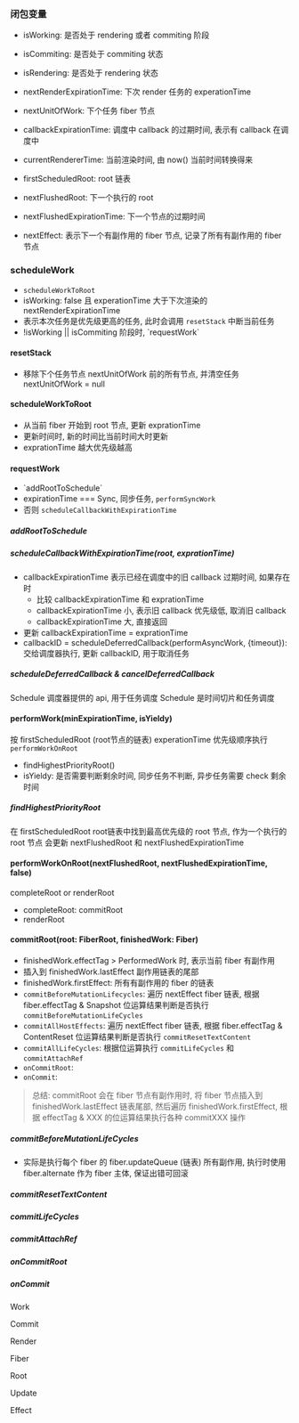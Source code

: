 ### 闭包变量
- isWorking: 是否处于 rendering 或者 commiting 阶段
- isCommiting: 是否处于 commiting 状态
- isRendering: 是否处于 rendering 状态
- nextRenderExpirationTime: 下次 render 任务的 experationTime
- nextUnitOfWork: 下个任务 fiber 节点
- callbackExpirationTime: 调度中 callback 的过期时间, 表示有 callback 在调度中
- currentRendererTime: 当前渲染时间, 由 now() 当前时间转换得来
- firstScheduledRoot: root 链表
- nextFlushedRoot: 下一个执行的 root
- nextFlushedExpirationTime: 下一个节点的过期时间

- nextEffect: 表示下一个有副作用的 fiber 节点, 记录了所有有副作用的 fiber 节点

### scheduleWork
- `scheduleWorkToRoot`
- isWorking: false 且 experationTime 大于下次渲染的 nextRenderExpirationTime
- 表示本次任务是优先级更高的任务, 此时会调用 `resetStack` 中断当前任务
- <?> !isWorking || isCommiting 阶段时, `requestWork`

#### resetStack
- 移除下个任务节点 nextUnitOfWork 前的所有节点, 并清空任务 nextUnitOfWork = null

#### scheduleWorkToRoot
- 从当前 fiber 开始到 root 节点, 更新 exprationTime
- 更新时间时, 新的时间比当前时间大时更新
- exprationTime 越大优先级越高

#### requestWork
- <?> `addRootToSchedule`
- expirationTime === Sync, 同步任务, `performSyncWork`
- 否则 `scheduleCallbackWithExpirationTime`

##### addRootToSchedule

##### scheduleCallbackWithExpirationTime(root, exprationTime)
- callbackExpirationTime 表示已经在调度中的旧 callback 过期时间, 如果存在时
    - 比较 callbackExpirationTime 和 exprationTime
    - callbackExpirationTime 小, 表示旧 callback 优先级低, 取消旧 callback
    - callbackExpirationTime 大, 直接返回
- 更新 callbackExpirationTime = exprationTime
- callbackID = scheduleDeferredCallback(performAsyncWork, {timeout}): 交给调度器执行, 更新 callbackID, 用于取消任务

##### scheduleDeferredCallback & cancelDeferredCallback
Schedule 调度器提供的 api, 用于任务调度
Schedule 是时间切片和任务调度


#### performWork(minExpirationTime, isYieldy)
按 firstScheduledRoot (root节点的链表) experationTime 优先级顺序执行 `performWorkOnRoot`
- findHighestPriorityRoot()
- isYieldy: 是否需要判断剩余时间, 同步任务不判断, 异步任务需要 check 剩余时间

##### findHighestPriorityRoot
在 firstScheduledRoot root链表中找到最高优先级的 root 节点, 作为一个执行的 root 节点
会更新 nextFlushedRoot 和 nextFlushedExpirationTime

#### performWorkOnRoot(nextFlushedRoot, nextFlushedExpirationTime, false)
completeRoot or renderRoot
- completeRoot: commitRoot
- renderRoot

#### commitRoot(root: FiberRoot, finishedWork: Fiber)
- finishedWork.effectTag > PerformedWork 时, 表示当前 fiber 有副作用
- 插入到 finishedWork.lastEffect 副作用链表的尾部
- finishedWork.firstEffect: 所有有副作用的 fiber 的链表
- `commitBeforeMutationLifecycles`: 遍历 nextEffect fiber 链表, 根据 fiber.effectTag & Snapshot 位运算结果判断是否执行 `commitBeforeMutationLifeCycles`
- `commitAllHostEffects`: 遍历 nextEffect fiber 链表, 根据 fiber.effectTag & ContentReset 位运算结果判断是否执行 `commitResetTextContent`
- `commitAllLifeCycles`: 根据位运算执行 `commitLifeCycles` 和 `commitAttachRef`
- `onCommitRoot`:
- `onCommit`:

> 总结: commitRoot 会在 fiber 节点有副作用时, 将 fiber 节点插入到 finishedWork.lastEffect 链表尾部, 然后遍历 finishedWork.firstEffect, 根据 effectTag & XXX 的位运算结果执行各种 commitXXX 操作

##### commitBeforeMutationLifeCycles
- 实际是执行每个 fiber 的 fiber.updateQueue (链表) 所有副作用, 执行时使用 fiber.alternate 作为 fiber 主体, 保证出错可回滚

##### commitResetTextContent

##### commitLifeCycles

##### commitAttachRef


##### onCommitRoot

##### onCommit



Work

Commit

Render

Fiber

Root

Update

Effect